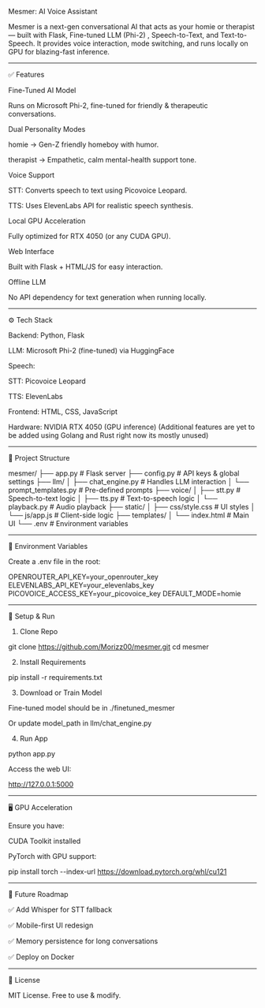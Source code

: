 Mesmer: AI Voice Assistant

Mesmer is a next-gen conversational AI that acts as your homie or therapist — built with Flask, Fine-tuned LLM (Phi-2)   , Speech-to-Text, and Text-to-Speech. It provides voice interaction, mode switching, and runs locally on GPU for blazing-fast inference.


---

✅ Features

Fine-Tuned AI Model

Runs on Microsoft Phi-2, fine-tuned for friendly & therapeutic conversations.


Dual Personality Modes

homie → Gen-Z friendly homeboy with humor.

therapist → Empathetic, calm mental-health support tone.


Voice Support

STT: Converts speech to text using Picovoice Leopard.

TTS: Uses ElevenLabs API for realistic speech synthesis.


Local GPU Acceleration

Fully optimized for RTX 4050 (or any CUDA GPU).


Web Interface

Built with Flask + HTML/JS for easy interaction.


Offline LLM

No API dependency for text generation when running locally.




---

⚙ Tech Stack

Backend: Python, Flask

LLM: Microsoft Phi-2 (fine-tuned) via HuggingFace

Speech:

STT: Picovoice Leopard

TTS: ElevenLabs


Frontend: HTML, CSS, JavaScript

Hardware: NVIDIA RTX 4050 (GPU inference)
(Additional features are yet to be added using Golang and Rust right now its mostly unused)



---

📂 Project Structure

mesmer/
├── app.py                   # Flask server
├── config.py                # API keys & global settings
├── llm/
│   ├── chat_engine.py       # Handles LLM interaction
│   └── prompt_templates.py  # Pre-defined prompts
├── voice/
│   ├── stt.py               # Speech-to-text logic
│   ├── tts.py               # Text-to-speech logic
│   └── playback.py          # Audio playback
├── static/
│   ├── css/style.css        # UI styles
│   └── js/app.js            # Client-side logic
├── templates/
│   └── index.html           # Main UI
└── .env                     # Environment variables


---

🔑 Environment Variables

Create a .env file in the root:

OPENROUTER_API_KEY=your_openrouter_key
ELEVENLABS_API_KEY=your_elevenlabs_key
PICOVOICE_ACCESS_KEY=your_picovoice_key
DEFAULT_MODE=homie


---

🚀 Setup & Run

1. Clone Repo

git clone https://github.com/Morizz00/mesmer.git
cd mesmer

2. Install Requirements

pip install -r requirements.txt

3. Download or Train Model

Fine-tuned model should be in ./finetuned_mesmer

Or update model_path in llm/chat_engine.py


4. Run App

python app.py

Access the web UI:

http://127.0.0.1:5000


---

🖥 GPU Acceleration

Ensure you have:

CUDA Toolkit installed

PyTorch with GPU support:


pip install torch --index-url https://download.pytorch.org/whl/cu121


---

🔮 Future Roadmap

✅ Add Whisper for STT fallback

✅ Mobile-first UI redesign

✅ Memory persistence for long conversations

✅ Deploy on Docker



---

📜 License

MIT License. Free to use & modify.
